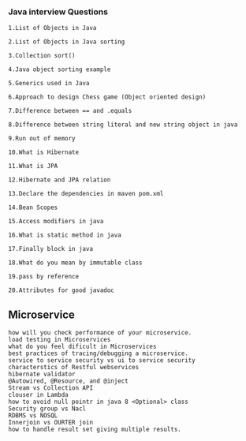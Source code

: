 ### Java interview Questions

    1.List of Objects in Java

    2.List of Objects in Java sorting

    3.Collection sort()

    4.Java object sorting example

    5.Generics used in Java

    6.Approach to design Chess game (Object oriented design)

    7.Difference between == and .equals

    8.Difference between string literal and new string object in java 

    9.Run out of memory 

    10.What is Hibernate

    11.What is JPA 

    12.Hibernate and JPA relation

    13.Declare the dependencies in maven pom.xml

    14.Bean Scopes

    15.Access modifiers in java

    16.What is static method in java

    17.Finally block in java

    18.What do you mean by immutable class

    19.pass by reference

    20.Attributes for good javadoc
    
## Microservice

    how will you check performance of your microservice.
    load testing in Microservices
    what do you feel dificult in Microservices
    best practices of tracing/debugging a microservice.
    service to service security vs ui to service security
    characterstics of Restful webservices
    hibernate validator
    @Autowired, @Resource, and @inject
    Stream vs Collection API
    clouser in Lambda
    how to avoid null pointr in java 8 <Optional> class
    Security group vs Nacl
    RDBMS vs NOSQL
    Innerjoin vs OURTER join
    how to handle result set giving multiple results.
    
